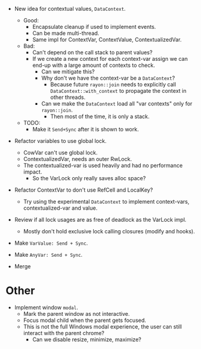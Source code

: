 * New idea for contextual values, `DataContext`.
    - Good:
        - Encapsulate cleanup if used to implement events.
        - Can be made multi-thread.
        - Same impl for ContextVar, ContextValue, ContextualizedVar.
    - Bad:
        - Can't depend on the call stack to parent values?
        - If we create a new context for each context-var assign we can end-up with a large amount of contexts to check.
            - Can we mitigate this?
            - Why don't we have the context-var be a `DataContext`?
                - Because future `rayon::join` needs to explicitly call `DataContext::with_context` to propagate the context in
                  other threads.
            - Can we make the `DataContext` load all "var contexts" only for `rayon::join`.
                - Then most of the time, it is only a stack.
    - TODO:
        - Make it `Send+Sync` after it is shown to work.

* Refactor variables to use global lock.
    - CowVar can't use global lock.
    - ContextualizedVar, needs an outer RwLock.
    - The contextualized-var is used heavily and had no performance impact.
        - So the VarLock only really saves alloc space?
* Refactor ContextVar to don't use RefCell and LocalKey?
    - Try using the experimental `DataContext` to implement context-vars, contextualized-var and value.
* Review if all lock usages are as free of deadlock as the VarLock impl.
    - Mostly don't hold exclusive lock calling closures (modify and hooks).
* Make `VarValue: Send + Sync`.
* Make `AnyVar: Send + Sync`.
* Merge

# Other

* Implement window `modal`.
    - Mark the parent window as not interactive.
    - Focus modal child when the parent gets focused.
    - This is not the full Windows modal experience, the user can still interact with the parent chrome?
        - Can we disable resize, minimize, maximize?